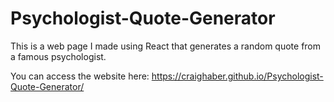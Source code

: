# Psychologist-Quote-Generator

This is a web page I made using React that generates a random quote from a famous psychologist.

You can access the website here: https://craighaber.github.io/Psychologist-Quote-Generator/

